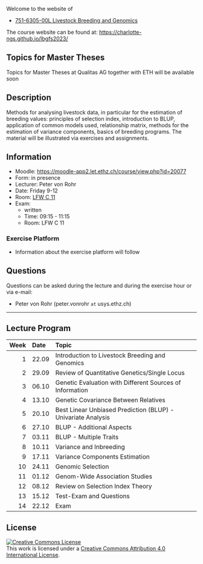 
<!-- README.md is generated from README.Rmd. Please edit that file -->

Welcome to the website of

- [751-6305-00L Livestock Breeding and
  Genomics](https://www.vvz.ethz.ch/Vorlesungsverzeichnis/lerneinheit.view?semkez=2023W&ansicht=ALLE&lerneinheitId=172856&lang=en)

The course website can be found at:
<https://charlotte-ngs.github.io/lbgfs2023/>

## Topics for Master Theses

Topics for Master Theses at Qualitas AG together with ETH will be
available soon

## Description

Methods for analysing livestock data, in particular for the estimation
of breeding values: principles of selection index, introduction to BLUP,
application of common models used, relationship matrix, methods for the
estimation of variance components, basics of breeding programs. The
material will be illustrated via exercises and assignments.

## Information

- Moodle: <https://moodle-app2.let.ethz.ch/course/view.php?id=20077>
- Form: in presence
- Lecturer: Peter von Rohr
- Date: Friday 9-12
- Room: [LFW C
  11](http://www.mapsearch.ethz.ch/map/map.do?gebaeudeMap=LFW&lang=en)
- Exam:
  - written
  - Time: 09:15 - 11:15
  - Room: LFW C 11

### Exercise Platform

- Information about the exercise platform will follow

## Questions

Questions can be asked during the lecture and during the exercise hour
or via e-mail:

- Peter von Rohr (peter.vonrohr `at` usys.ethz.ch)

------------------------------------------------------------------------

## Lecture Program

| Week | Date  | Topic                                                        |
|-----:|:------|:-------------------------------------------------------------|
|    1 | 22.09 | Introduction to Livestock Breeding and Genomics              |
|    2 | 29.09 | Review of Quantitative Genetics/Single Locus                 |
|    3 | 06.10 | Genetic Evaluation with Different Sources of Information     |
|    4 | 13.10 | Genetic Covariance Between Relatives                         |
|    5 | 20.10 | Best Linear Unbiased Prediction (BLUP) - Univariate Analysis |
|    6 | 27.10 | BLUP - Additional Aspects                                    |
|    7 | 03.11 | BLUP - Multiple Traits                                       |
|    8 | 10.11 | Variance and Inbreeding                                      |
|    9 | 17.11 | Variance Components Estimation                               |
|   10 | 24.11 | Genomic Selection                                            |
|   11 | 01.12 | Genom-Wide Association Studies                               |
|   12 | 08.12 | Review on Selection Index Theory                             |
|   13 | 15.12 | Test-Exam and Questions                                      |
|   14 | 22.12 | Exam                                                         |

## License

<a rel="license" href="http://creativecommons.org/licenses/by/4.0/"><img alt="Creative Commons License" style="border-width:0" src="https://i.creativecommons.org/l/by/4.0/88x31.png" /></a><br />This
work is licensed under a
<a rel="license" href="http://creativecommons.org/licenses/by/4.0/">Creative
Commons Attribution 4.0 International License</a>.
